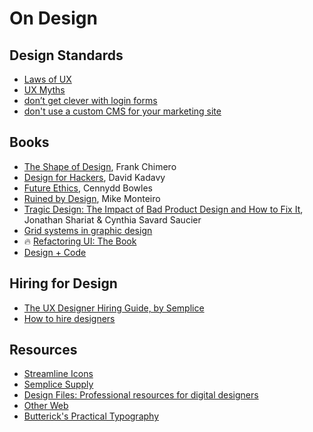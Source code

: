 # On Design

## Design Standards
- [Laws of UX](https://lawsofux.com/)
- [UX Myths](https://uxmyths.com/)
- [don’t get clever with login forms](http://bradfrost.com/blog/post/dont-get-clever-with-login-forms/)
- [don't use a custom CMS for your marketing site](https://twitter.com/tylertringas/status/1250521285630836741?s=21)

## Books
- [The Shape of Design](https://shapeofdesignbook.com), Frank Chimero
- [Design for Hackers](https://www.amazon.com/Design-Hackers-Reverse-Engineering-Beauty/dp/1119998956), David Kadavy
- [Future Ethics](https://www.amazon.com/Future-Ethics-Cennydd-Bowles/dp/1999601912), Cennydd Bowles
- [Ruined by Design](https://www.amazon.com/Ruined-Design-Designers-Destroyed-World/dp/1090532083/), Mike Monteiro
- [Tragic Design: The Impact of Bad Product Design and How to Fix It](https://www.amazon.com/Tragic-Design-Impact-Bad-Product/dp/149192361X/), Jonathan Shariat & Cynthia Savard Saucier
- [Grid systems in graphic design](https://www.amazon.com/gp/product/3721201450/)
- 🔥 [Refactoring UI: The Book](https://refactoringui.com/book)
- [Design + Code](https://designcode.io)

## Hiring for Design
- [The UX Designer Hiring Guide, by Semplice](https://www.semplice.com/the-ux-designer-hiring-guide)
- [How to hire designers](https://medium.com/intercom-inside/how-to-hire-designers-960663e3a3e6)


## Resources
- [Streamline Icons](https://streamlineicons.com/)
- [Semplice Supply](https://www.semplice.com/supply)
- [Design Files: Professional resources for digital designers](https://files.design/)
- [Other Web](https://kedzich.com/)
- [Butterick's Practical Typography](https://practicaltypography.com/)
